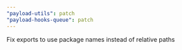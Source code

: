 ```yaml
---
"payload-utils": patch
"payload-hooks-queue": patch
---
```


Fix exports to use package names instead of relative paths
